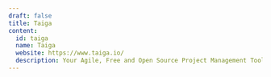 ```yaml
---
draft: false
title: Taiga
content:
  id: taiga
  name: Taiga
  website: https://www.taiga.io/
  description: Your Agile, Free and Open Source Project Management Tool
---
```

